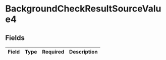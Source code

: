 # BackgroundCheckResultSourceValue4


## Fields

| Field       | Type        | Required    | Description |
| ----------- | ----------- | ----------- | ----------- |